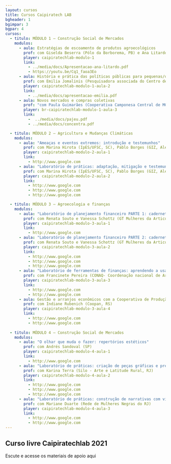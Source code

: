 ```yaml
---
layout: cursos
title: Cursos Caipiratech LAB
bgheader: 1
bgimpar: 3
bgpar: 4
cursos:
  - titulo: MÓDULO 1 – Construção Social de Mercados
    modulos:
      - aula: Estratégias de escoamento de produtos agroecológicos
        prof: com Giselda Beserra (Pólo da Borborema, PB) e Ana Litardo (Assoc. Agroecológica de Teresópolis, RJ)
        player: caipiratechlab-modulo-1
        link:
          - ../media/docs/Apresentacao-ana-litardo.pdf 
          - https://youtu.be/Cq1_faoa3Eo
      - aula: História e prática das políticas públicas para pequenas/os agricultoras/es no Brasil
        prof: com Emilia Jomalinis (Pesquisadora associada do Centro de Referência em Soberania e Segurança Alimentar e Nutricional/UFRRJ, RJ)
        player: caipiratechlab-modulo-1-aula-2
        link:
          - ../media/docs/apresentacao-emilia.pdf
      - aula: Novos mercados e compras coletivas
        prof: "com Paula Guimarães (Cooperativa Camponesa Central de MG) e Apolônia da Silva (Rede de Mulheres Produtoras do Pajeú, PE); mediação: Marcela Martins (Amerek/UFMG, MG)"
        player: br-caipiratechlab-modulo-1-aula-3
        link:
          -  ../media/docs/pajeu.pdf
          - ../media/docs/concentra.pdf

  - titulo: MÓDULO 2 – Agricultura e Mudanças Climáticas
    modulos:
      - aula: "Ameaças e eventos extremos: introdução e testemunhos"
        prof: com Marina Hirota (IpES/UFSC, SC), Pablo Borges (GIZ, Alemanha) e Alann Yu Iwama (Universidad de los Lagos, Chile)
        player: caipiratechlab-modulo-2-aula-1
        link:
          - http://www.google.com
      - aula: "Laboratório de práticas: adaptação, mitigação e testemunhos"
        prof: com Marina Hirota (IpES/UFSC, SC), Pablo Borges (GIZ, Alemanha) e Alann Yu Iwama (Universidad de los Lagos, Chile)
        player: caipiratechlab-modulo-2-aula-2
        link:
          - http://www.google.com
          - http://www.google.com
          - http://www.google.com

  - titulo: MÓDULO 3 – Agroecologia e finanças
    modulos:
      - aula: "Laboratório de planejamento financeiro PARTE 1: cadernetas agroecológicas"
        prof: com Renata Souto e Vanessa Schottz (GT Mulheres da Articulação de Agroecologia do RJ)
        player: caipiratechlab-modulo-3-aula-1
        link:
          - http://www.google.com
      - aula: "Laboratório de planejamento financeiro PARTE 2: cadernetas agroecológicas"
        prof: com Renata Souto e Vanessa Schottz (GT Mulheres da Articulação de Agroecologia do RJ)
        player: caipiratechlab-modulo-3-aula-2
        link:
          - http://www.google.com
          - http://www.google.com
          - http://www.google.com
      - aula: "Laboratório de ferramentas de finanças: aprendendo a usar o programa Excel"
        prof: com Francinete Pereira (CONAQ- Coordenação nacional de Articulação das Comunidades Negras Rurais Quilombolas, MA)
        player: caipiratechlab-modulo-3-aula-3
        link:
          - http://www.google.com
          - http://www.google.com
      - aula: Gestão e arranjos econômicos com a Cooperativa de Produção Agropecuária Nova Santa Rita
        prof: com Indiane Rubenich (Coopan, RS)
        player: caipiratechlab-modulo-3-aula-4
        link:
          - http://www.google.com
          - http://www.google.com
    
  - titulo: MÓDULO 4 – Construção Social de Mercados
    modulos:
      - aula: "O olhar que muda o fazer: repertórios estéticos"
        prof: com Andrés Sandoval (SP)
        player: caipiratechlab-modulo-4-aula-1
        link:
          - http://www.google.com
      - aula: "Laboratório de práticas: criação de peças gráficas e presença nas redes sociais"
        prof: com Karina Terra (Silo - Arte e Latitude Rural, RJ)
        player: caipiratechlab-modulo-4-aula-2
        link:
          - http://www.google.com
          - http://www.google.com
          - http://www.google.com
      - aula: "Laboratório de práticas: construção de narrativas com vídeo"
        prof: com Mariane Duarte (Rede de Mulheres Negras do RJ)
        player: caipiratechlab-modulo-4-aula-3
        link:
          - http://www.google.com
          - http://www.google.com
---
```


## Curso livre Caipiratechlab 2021

Escute e acesse os materiais de apoio aqui